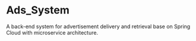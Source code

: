 # Ads_System

A back-end system for advertisement delivery and retrieval base on Spring Cloud with microservice architecture.